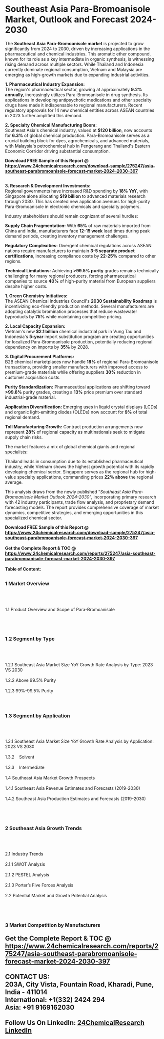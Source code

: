 <h1>Southeast Asia Para-Bromoanisole Market, Outlook and Forecast 2024-2030</h1><p>The <strong>Southeast Asia Para-Bromoanisole market</strong> is projected to grow significantly from 2024 to 2030, driven by increasing applications in the pharmaceutical and chemical industries. This aromatic ether compound, known for its role as a key intermediate in organic synthesis, is witnessing rising demand across multiple sectors. While Thailand and Indonesia currently dominate regional consumption, Vietnam and Malaysia are emerging as high-growth markets due to expanding industrial activities.</p><p><strong>1. Pharmaceutical Industry Expansion:</strong><br>
The region's pharmaceutical sector, growing at approximately <strong>9.2% annually</strong>, increasingly utilizes Para-Bromoanisole in drug synthesis. Its applications in developing antipsychotic medications and other specialty drugs have made it indispensable to regional manufacturers. Recent regulatory approvals for 14 new chemical entities across ASEAN countries in 2023 further amplified this demand.</p><p><strong>2. Specialty Chemical Manufacturing Boom:</strong><br>
Southeast Asia's chemical industry, valued at <strong>$120 billion</strong>, now accounts for <strong>6.3%</strong> of global chemical production. Para-Bromoanisole serves as a crucial building block for dyes, agrochemicals, and advanced materials, with Malaysia's petrochemical hub in Pengerang and Thailand's Eastern Economic Corridor driving substantial consumption.</p><div><b>Download FREE Sample of this Report @ 
            <a href="https://www.24chemicalresearch.com/download-sample/275247/asia-southeast-parabromoanisole-forecast-market-2024-2030-397">
            https://www.24chemicalresearch.com/download-sample/275247/asia-southeast-parabromoanisole-forecast-market-2024-2030-397</a></b></div><br><p><strong>3. Research &amp; Development Investments:</strong><br>
Regional governments have increased R&amp;D spending by <strong>18% YoY</strong>, with Singapore alone allocating <strong>$19 billion</strong> to advanced materials research through 2030. This has created new application avenues for high-purity Para-Bromoanisole in electronic chemicals and specialty polymers.</p><p>Industry stakeholders should remain cognizant of several hurdles:</p><p><strong>Supply Chain Fragmentation:</strong> With <strong>65%</strong> of raw materials imported from China and India, manufacturers face <strong>12-15 week</strong> lead times during peak demand periods, creating inventory management challenges.</p><p><strong>Regulatory Complexities:</strong> Divergent chemical regulations across ASEAN nations require manufacturers to maintain <strong>3-5 separate product certifications</strong>, increasing compliance costs by <strong>22-25%</strong> compared to other regions.</p><p><strong>Technical Limitations:</strong> Achieving <strong>&gt;99.5% purity</strong> grades remains technically challenging for many regional producers, forcing pharmaceutical companies to source <strong>40%</strong> of high-purity material from European suppliers despite higher costs.</p><p><strong>1. Green Chemistry Initiatives:</strong><br>
The ASEAN Chemical Industries Council's <strong>2030 Sustainability Roadmap</strong> is incentivizing eco-friendly production methods. Several manufacturers are adopting catalytic bromination processes that reduce wastewater byproducts by <strong>75%</strong> while maintaining competitive pricing.</p><p><strong>2. Local Capacity Expansion:</strong><br>
Vietnam's new <strong>$2.1 billion</strong> chemical industrial park in Vung Tau and Indonesia's <strong>5-year</strong> import substitution program are creating opportunities for localized Para-Bromoanisole production, potentially reducing regional dependency on imports by <strong>35%</strong> by 2028.</p><p><strong>3. Digital Procurement Platforms:</strong><br>
B2B chemical marketplaces now handle <strong>18%</strong> of regional Para-Bromoanisole transactions, providing smaller manufacturers with improved access to premium-grade materials while offering suppliers <strong>30%</strong> reduction in customer acquisition costs.</p><p><strong>Purity Standardization:</strong> Pharmaceutical applications are shifting toward <strong>&gt;99.8%</strong> purity grades, creating a <strong>13%</strong> price premium over standard industrial-grade material.</p><p><strong>Application Diversification:</strong> Emerging uses in liquid crystal displays (LCDs) and organic light-emitting diodes (OLEDs) now account for <strong>9%</strong> of total regional demand.</p><p><strong>Toll Manufacturing Growth:</strong> Contract production arrangements now represent <strong>28%</strong> of regional capacity as multinationals seek to mitigate supply chain risks.</p><p>The market features a mix of global chemical giants and regional specialists:</p><p>Thailand leads in consumption due to its established pharmaceutical industry, while Vietnam shows the highest growth potential with its rapidly developing chemical sector. Singapore serves as the regional hub for high-value specialty applications, commanding prices <strong>22% above</strong> the regional average.</p><p>This analysis draws from the newly published "<em>Southeast Asia Para-Bromoanisole Market Outlook 2024-2030</em>", incorporating primary research with 42 industry participants, trade flow analysis, and proprietary demand forecasting models. The report provides comprehensive coverage of market dynamics, competitive strategies, and emerging opportunities in this specialized chemical sector.</p><div><b>Download FREE Sample of this Report @ 
            <a href="https://www.24chemicalresearch.com/download-sample/275247/asia-southeast-parabromoanisole-forecast-market-2024-2030-397">
            https://www.24chemicalresearch.com/download-sample/275247/asia-southeast-parabromoanisole-forecast-market-2024-2030-397</a></b></div><br><div><b>Get the Complete Report & TOC @ 
            <a href="https://www.24chemicalresearch.com/reports/275247/asia-southeast-parabromoanisole-forecast-market-2024-2030-397">
            https://www.24chemicalresearch.com/reports/275247/asia-southeast-parabromoanisole-forecast-market-2024-2030-397</a></b></div><br>
            <b>Table of Content:</b><p><h2><span style="font-size:16px"><strong>1 Market Overview&nbsp;&nbsp; &nbsp;</strong></span></h2><br />
<br />
<p>1.1 Product Overview and Scope of Para-Bromoanisole&nbsp;</p><br />
<br />
<h2><strong><span style="font-size:16px">1.2 Segment by Type&nbsp;&nbsp; &nbsp;</span></strong></h2><br />
<br />
<p>1.2.1 Southeast Asia Market Size YoY Growth Rate Analysis by Type: 2023 VS 2030&nbsp;&nbsp; &nbsp;<br /><br />
1.2.2 Above 99.5% Purity&nbsp;&nbsp; &nbsp;<br /><br />
1.2.3 99%-99.5% Purity<br /><br />
<br />
<h2><span style="font-size:16px"><strong>1.3 Segment by Application&nbsp;&nbsp;</strong></span></h2><br />
<br />
<p>1.3.1 Southeast Asia Market Size YoY Growth Rate Analysis by Application: 2023 VS 2030&nbsp;&nbsp; &nbsp;<br /><br />
1.3.2&nbsp;&nbsp; &nbsp;Solvent<br /><br />
1.3.3&nbsp;&nbsp; &nbsp;Intermediate<br /><br />
1.4 Southeast Asia Market Growth Prospects&nbsp;&nbsp; &nbsp;<br /><br />
1.4.1 Southeast Asia Revenue Estimates and Forecasts (2019-2030)&nbsp;&nbsp; &nbsp;<br /><br />
1.4.2 Southeast Asia Production Estimates and Forecasts (2019-2030)&nbsp;&nbsp;</p><br />
<br />
<h2><span style="font-size:16px"><strong>2 Southeast Asia Growth Trends&nbsp;&nbsp; &nbsp;</strong></span></h2><br />
<br />
<p>2.1 Industry Trends&nbsp;&nbsp; &nbsp;<br /><br />
2.1.1 SWOT Analysis&nbsp;&nbsp; &nbsp;<br /><br />
2.1.2 PESTEL Analysis&nbsp;&nbsp; &nbsp;<br /><br />
2.1.3 Porter&rsquo;s Five Forces Analysis&nbsp;&nbsp; &nbsp;<br /><br />
2.2 Potential Market and Growth Potential Analysis&nbsp;&nbsp; &nbsp;</p><br />
<br />
<h2><span style="font-size:16px"><strong>3 Market Competition by Manufacturers&nbsp;&nbsp; </strong> </span></p><div><b>Get the Complete Report & TOC @ 
            <a href="https://www.24chemicalresearch.com/reports/275247/asia-southeast-parabromoanisole-forecast-market-2024-2030-397">
            https://www.24chemicalresearch.com/reports/275247/asia-southeast-parabromoanisole-forecast-market-2024-2030-397</a></b></div><br><b>CONTACT US:</b><br>
            203A, City Vista, Fountain Road, Kharadi, Pune, India - 411014<br>
            International: +1(332) 2424 294<br>
            Asia: +91 9169162030 <br><br>
            Follow Us On LinkedIn: <a href="https://www.linkedin.com/company/24chemicalresearch/">24ChemicalResearch LinkedIn</a>
